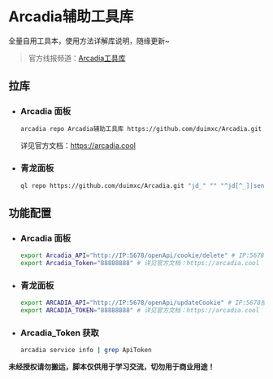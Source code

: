 # Arcadia辅助工具库

全量自用工具本，使用方法详解库说明，随缘更新~


> 官方线报频道：[Arcadia工具库](https://t.me/duimxc)

## 拉库

- ### Arcadia 面板

    ```bash
    arcadia repo Arcadia辅助工具库 https://github.com/duimxc/Arcadia.git main --updateTaskList true --whiteList '^Arcadia_'
    ```
    详见官方文档：https://arcadia.cool

- ### 青龙面板

    ```bash
    ql repo https://github.com/duimxc/Arcadia.git "jd_" "" "^jd[^_]|sendNotify" "main"
    ```

## 功能配置

- ### Arcadia 面板

  ```bash
  export Arcadia_API="http://IP:5678/openApi/cookie/delete" # IP:5678按照自己的Arcadia参数修改
  export Arcadia_Token="88888888" # 详见官方文档：https://arcadia.cool
   ```

- ### 青龙面板

  ```bash
  export ARCADIA_API="http://IP:5678/openApi/updateCookie" # IP:5678按照自己的Arcadia参数修改
  export ARCADIA_TOKEN="88888888" # 详见官方文档：https://arcadia.cool
  ```

- ### Arcadia_Token 获取

  ```bash
  arcadia service info | grep ApiToken
  ```


__未经授权请勿搬运，脚本仅供用于学习交流，切勿用于商业用途！__

